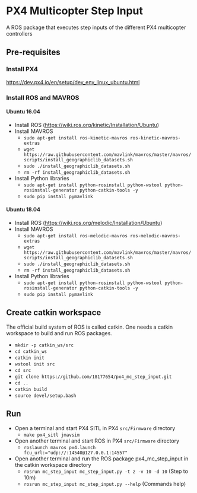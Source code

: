 # PX4 Multicopter Step Input
A ROS package that executes step inputs of the different PX4 multicopter controllers

## Pre-requisites

### Install PX4

https://dev.px4.io/en/setup/dev_env_linux_ubuntu.html

### Install ROS and MAVROS

#### Ubuntu 16.04

- Install ROS (https://wiki.ros.org/kinetic/Installation/Ubuntu)
- Install MAVROS
  - `sudo apt-get install ros-kinetic-mavros ros-kinetic-mavros-extras`
  - `wget https://raw.githubusercontent.com/mavlink/mavros/master/mavros/scripts/install_geographiclib_datasets.sh`
  - `sudo ./install_geographiclib_datasets.sh`
  - `rm -rf install_geographiclib_datasets.sh`
- Install Python libraries
  - `sudo apt-get install python-rosinstall python-wstool python-rosinstall-generator python-catkin-tools -y`
  - `sudo pip install pymavlink`

#### Ubuntu 18.04

- Install ROS (https://wiki.ros.org/melodic/Installation/Ubuntu)
- Install MAVROS
  - `sudo apt-get install ros-melodic-mavros ros-melodic-mavros-extras`
  - `wget https://raw.githubusercontent.com/mavlink/mavros/master/mavros/scripts/install_geographiclib_datasets.sh`
  - `sudo ./install_geographiclib_datasets.sh`
  - `rm -rf install_geographiclib_datasets.sh`
- Install Python libraries
  - `sudo apt-get install python-rosinstall python-wstool python-rosinstall-generator python-catkin-tools -y`
  - `sudo pip install pymavlink`
  
## Create catkin workspace

The official build system of ROS is called catkin. One needs a catkin workspace to build and run ROS packages.

- `mkdir -p catkin_ws/src`
- `cd catkin_ws`
- `catkin init`
- `wstool init src`
- `cd src`
- `git clone https://github.com/18177654/px4_mc_step_input.git`
- `cd ..`
- `catkin build`
- `source devel/setup.bash`

## Run

- Open a terminal and start PX4 SITL in PX4 `src/Firmware` directory
  - `make px4_sitl jmavsim`
- Open another terminal and start ROS in PX4 `src/Firmware` directory
  - `roslaunch mavros px4.launch fcu_url:="udp://:14540@127.0.0.1:14557"`
- Open another terminal and run the ROS package px4_mc_step_input in the catkin workspace directory
  - `rosrun mc_step_input mc_step_input.py -t z -v 10 -d 10` (Step to 10m)
  - `rosrun mc_step_input mc_step_input.py --help` (Commands help)
